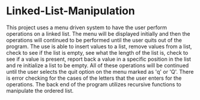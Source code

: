 # Linked-List-Manipulation
This project uses a menu driven system to have the user perform operations on a linked list. The menu will be displayed initially and then the operations will continued to be performed  until the user quits out of the program.  The use is able to insert values to a list, remove values from  a list, check to see if the list is empty, see what the length of the list is, check to see if a value is present,  report back a value in a specific position in the list and re initialize a list to be empty.  All of these operations will be continued until the user selects the quit option on the menu marked as 'q' or 'Q'.  There is error  checking for the cases of the letters that the user enters for the operations.  The back end of the program  utilizes recursive functions to manipulate the ordered list.
